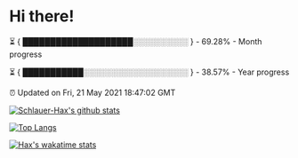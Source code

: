 # Hi there!

⏳ { ████████████████████░░░░░░░░░░ } - 69.28% - Month progress

⏳ { ███████████░░░░░░░░░░░░░░░░░░░ } - 38.57% - Year progress

⏰ Updated on Fri, 21 May 2021 18:47:02 GMT


[![Schlauer-Hax's github stats](https://github-readme-stats.vercel.app/api?username=Schlauer-Hax&show_icons=true&theme=dark&count_private=true)](https://github.com/Schlauer-Hax)


[![Top Langs](https://github-readme-stats.vercel.app/api/top-langs/?username=Schlauer-Hax&layout=compact&theme=dark)](https://github.com/Schlauer-Hax?tab=repositories)


[![Hax's wakatime stats](https://github-readme-stats.vercel.app/api/wakatime?username=Hax&theme=dark)](https://wakatime.com/@Hax)

